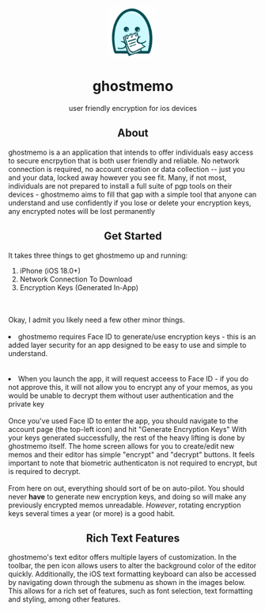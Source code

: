 <html>
  <div class="title" align="center">
    <img src="ghostmemo_logo_alpha.png" width="100" height="100" /> 
    <h1>ghostmemo</h1>
    <p>user friendly encryption for ios devices</p>
  </div>
  <div class="about">
    <h2 align="center">About</h2>
    <p textAlign="leading">
      	ghostmemo is a an application that intends to offer individuals easy access to secure encrpytion that is both user friendly and reliable. 
				No network connection is required, no account creation or data collection -- just you and your data, locked away however you see fit.
        Many, if not most, individuals are not prepared to install a full suite of pgp tools on their devices - ghostmemo aims to fill that gap with a               simple tool that anyone can understand and use confidently
				if you lose or delete your encryption keys, any encrypted notes will be lost permanently
    </p>
  </div>
  <div class="quickstart">
    <h2 align="center">Get Started</h2>
    <p align="leading">
      It takes three things to get ghostmemo up and running:
      <ol>
        <li>iPhone (iOS 18.0+)</li>
        <li>Network Connection To Download</li>
        <li>Encryption Keys (Generated In-App)</li>
      </ol>
    <br><br/>
    Okay, I admit you likely need a few other minor things. 
    <br></br>
    <li>ghostmemo requires Face ID to generate/use encryption keys - this is an added layer security for an app designed to be easy to use and simple to understand.</li>
    <br></br>
    <li>When you launch the app, it will request acceess to Face ID - if you do not approve this, it will not allow you to encrypt any of your memos, as you would be unable to decrypt them without user authentication and the private key</li>
    <br>
    Once you've used Face ID to enter the app, you should navigate to the account page (the top-left icon) and hit "Generate Encryption Keys"
    With your keys generated successfully, the rest of the heavy lifting is done by ghostmemo itself. The home screen allows for you to create/edit new          memos and their editor has simple "encrypt" and "decrypt" buttons. It feels important to note that biometric authenticaton is not required to encrypt,       but is required to decrypt. 
    <br></br>
      From here on out, everything should sort of be on auto-pilot. You should never <b>have</b> to generate new encryption keys, and doing so will make any previously encrypted memos unreadable. <em>However</em>, rotating encryption keys several times a year (or more) is a good habit.
    </p>
  </div>
  <div class="styleguide">
    <h2 align="center">Rich Text Features</h2>
    <p>
      ghostmemo's text editor offers multiple layers of customization. In the toolbar, the pen icon allows users to alter the background color of the editor quickly. Additionally, the iOS text formatting keyboard can also be accessed by navigating down through the submenu as shown in the images below. This allows for a rich set of features, such as font selection, text formatting and styling, among other features. 
    </p>
  </div>
</html>
